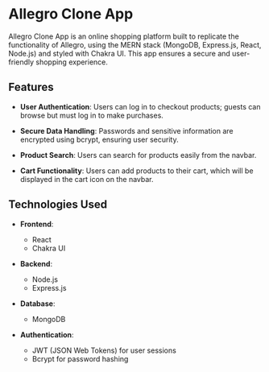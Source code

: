 # Allegro Clone App

Allegro Clone App is an online shopping platform built to replicate the functionality of Allegro, using the MERN stack (MongoDB, Express.js, React, Node.js) and styled with Chakra UI. This app ensures a secure and user-friendly shopping experience.

## Features

- **User Authentication**: Users can log in to checkout products; guests can browse but must log in to make purchases.

- **Secure Data Handling**: Passwords and sensitive information are encrypted using bcrypt, ensuring user security.

- **Product Search**: Users can search for products easily from the navbar.

- **Cart Functionality**: Users can add products to their cart, which will be displayed in the cart icon on the navbar.

## Technologies Used

- **Frontend**: 
  - React
  - Chakra UI

- **Backend**: 
  - Node.js
  - Express.js

- **Database**: 
  - MongoDB

- **Authentication**: 
  - JWT (JSON Web Tokens) for user sessions
  - Bcrypt for password hashing

